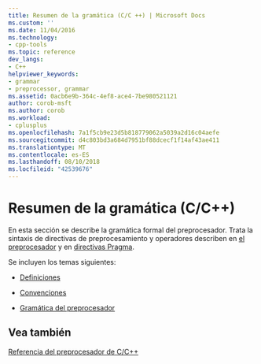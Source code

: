 ```yaml
---
title: Resumen de la gramática (C/C ++) | Microsoft Docs
ms.custom: ''
ms.date: 11/04/2016
ms.technology:
- cpp-tools
ms.topic: reference
dev_langs:
- C++
helpviewer_keywords:
- grammar
- preprocessor, grammar
ms.assetid: 0acb6e9b-364c-4ef8-ace4-7be980521121
author: corob-msft
ms.author: corob
ms.workload:
- cplusplus
ms.openlocfilehash: 7a1f5cb9e23d5b818779062a5039a2d16c04aefe
ms.sourcegitcommit: d4c803bd3a684d7951bf88dcecf1f14af43ae411
ms.translationtype: MT
ms.contentlocale: es-ES
ms.lasthandoff: 08/10/2018
ms.locfileid: "42539676"
---
```

# <a name="grammar-summary-cc"></a>Resumen de la gramática (C/C++)
En esta sección se describe la gramática formal del preprocesador. Trata la sintaxis de directivas de preprocesamiento y operadores describen en [el preprocesador](../preprocessor/preprocessor.md) y en [directivas Pragma](../preprocessor/pragma-directives-and-the-pragma-keyword.md).  
  
Se incluyen los temas siguientes:  
  
- [Definiciones](../preprocessor/definitions-for-the-grammar-summary.md)  
  
- [Convenciones](../preprocessor/conventions.md)  
  
- [Gramática del preprocesador](../preprocessor/preprocessor-grammar.md)  
  
## <a name="see-also"></a>Vea también  
 
[Referencia del preprocesador de C/C++](../preprocessor/c-cpp-preprocessor-reference.md)